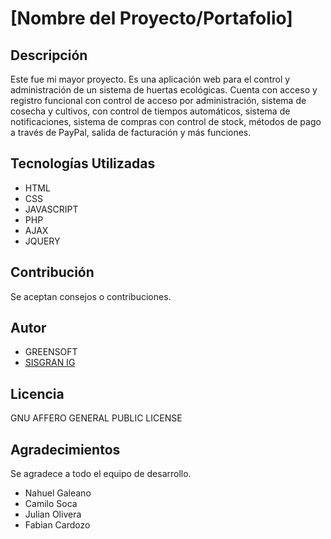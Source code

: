 # [Nombre del Proyecto/Portafolio]

## Descripción
Este fue mi mayor proyecto. Es una aplicación web para el control y
administración de un sistema de huertas ecológicas. Cuenta con
acceso y registro funcional con control de acceso por administración,
sistema de cosecha y cultivos, con control de tiempos automáticos,
sistema de notificaciones, sistema de compras con control de stock,
métodos de pago a través de PayPal, salida de facturación y más
funciones.

## Tecnologías Utilizadas
- HTML
- CSS
- JAVASCRIPT
- PHP
- AJAX
- JQUERY

## Contribución
Se aceptan consejos o contribuciones.

## Autor
- GREENSOFT
- [SISGRAN IG](https://instagram.com/sisgranuy?igshid=YmM0MjE2YWMzOA==)

## Licencia
GNU AFFERO GENERAL PUBLIC LICENSE

## Agradecimientos
Se agradece a todo el equipo de desarrollo.
- Nahuel Galeano
- Camilo Soca
- Julian Olivera
- Fabian Cardozo
